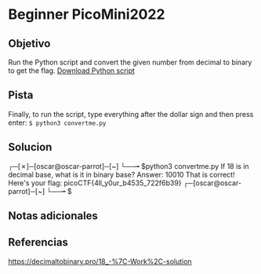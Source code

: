 # Beginner PicoMini2022
## Objetivo
Run the Python script and convert the given number from decimal to binary to get the flag. [Download Python script](https://artifacts.picoctf.net/c/32/convertme.py)
## Pista
Finally, to run the script, type everything after the dollar sign and then press enter: `$ python3 convertme.py`

## Solucion
┌─[✗]─[oscar@oscar-parrot]─[~]
└──╼ $python3 convertme.py 
If 18 is in decimal base, what is it in binary base?
Answer: 10010
That is correct! Here's your flag: picoCTF{4ll_y0ur_b4535_722f6b39}
┌─[oscar@oscar-parrot]─[~]
└──╼ $

## Notas adicionales
## Referencias
https://decimaltobinary.pro/18_-%7C-Work%2C-solution